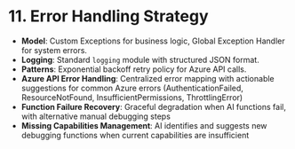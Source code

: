 # 11. Error Handling Strategy

* **Model**: Custom Exceptions for business logic, Global Exception Handler for system errors.
* **Logging**: Standard `logging` module with structured JSON format.
* **Patterns**: Exponential backoff retry policy for Azure API calls.
* **Azure API Error Handling**: Centralized error mapping with actionable suggestions for common Azure errors (AuthenticationFailed, ResourceNotFound, InsufficientPermissions, ThrottlingError)
* **Function Failure Recovery**: Graceful degradation when AI functions fail, with alternative manual debugging steps
* **Missing Capabilities Management**: AI identifies and suggests new debugging functions when current capabilities are insufficient
